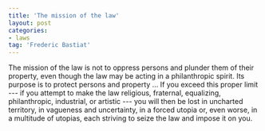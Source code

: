 ```yaml
---
title: 'The mission of the law'
layout: post
categories:
- laws
tag: 'Frederic Bastiat'
---
```


The mission of the law is not to oppress persons and plunder them of their property, even though the law may be acting in a philanthropic spirit. Its purpose is to protect persons and property ... If you exceed this proper limit --- if you attempt to make the law religious, fraternal, equalizing, philanthropic, industrial, or artistic --- you will then be lost in uncharted territory, in vagueness and uncertainty, in a forced utopia or, even worse, in a multitude of utopias, each striving to seize the law and impose it on you.